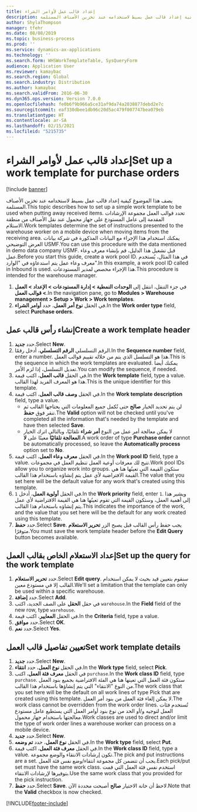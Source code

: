 ```yaml
---
title: إعداد قالب عمل لأوامر الشراء
description: يصف هذا الموضوع كيفية إعداد قالب عمل بسيط لاستخدامه عند تخزين الأصناف المستلمة.
author: ShylaThompson
manager: tfehr
ms.date: 08/08/2019
ms.topic: business-process
ms.prod: ''
ms.service: dynamics-ax-applications
ms.technology: ''
ms.search.form: WHSWorkTemplateTable, SysQueryForm
audience: Application User
ms.reviewer: kamaybac
ms.search.region: Global
ms.search.industry: Distribution
ms.author: kamaybac
ms.search.validFrom: 2016-06-30
ms.dyn365.ops.version: Version 7.0.0
ms.openlocfilehash: fe0b6f9b966a5ce31af9da74a2038877debd2e7c
ms.sourcegitcommit: eaf330dbee1db96c20d5ac479f007747bea079eb
ms.translationtype: HT
ms.contentlocale: ar-SA
ms.lasthandoff: 02/15/2021
ms.locfileid: "5215735"
---
```

# <a name="set-up-a-work-template-for-purchase-orders"></a><span data-ttu-id="ebbe4-103">إعداد قالب عمل لأوامر الشراء</span><span class="sxs-lookup"><span data-stu-id="ebbe4-103">Set up a work template for purchase orders</span></span>

[!include [banner](../../includes/banner.md)]

<span data-ttu-id="ebbe4-104">يصف هذا الموضوع كيفية إعداد قالب عمل بسيط لاستخدامه عند تخزين الأصناف المستلمة.</span><span class="sxs-lookup"><span data-stu-id="ebbe4-104">This topic describes how to set up a simple work template to be used when putting away received items.</span></span> <span data-ttu-id="ebbe4-105">تحدد قوالب العمل مجموعة الإرشادات المقدمة إلى عامل المستودع على جهاز محمول عند نقل الأصناف من منطقة الاستلام.</span><span class="sxs-lookup"><span data-stu-id="ebbe4-105">Work templates determine the set of instructions presented to the warehouse worker on a mobile device when moving items from the receiving area.</span></span> <span data-ttu-id="ebbe4-106">يمكنك استخدام هذا الإجراء مع البيانات المذكورة في شركة بيانات العرض التوضيحي USMF.</span><span class="sxs-lookup"><span data-stu-id="ebbe4-106">You can use this procedure with the data mentioned in demo data company USMF.</span></span> <span data-ttu-id="ebbe4-107">قبل تشغيل هذا الدليل، قم بإنشاء معرف وعاء عمل.</span><span class="sxs-lookup"><span data-stu-id="ebbe4-107">Before you start this guide, create a work pool ID.</span></span> <span data-ttu-id="ebbe4-108">في هذا المثال، يُستخدم معرف وعاء عمل يتم استدعاؤه في "الوارد".</span><span class="sxs-lookup"><span data-stu-id="ebbe4-108">In this example, a work pool ID called in Inbound is used.</span></span> <span data-ttu-id="ebbe4-109">هذا الإجراء مخصص لمدير المستودعات.</span><span class="sxs-lookup"><span data-stu-id="ebbe4-109">This procedure is intended for the warehouse manager.</span></span>

1. <span data-ttu-id="ebbe4-110">في جزء التنقل، انتقل إلى **الوحدات النمطية > إدارة المستودعات > الإعداد > العمل > قوالب العمل**.</span><span class="sxs-lookup"><span data-stu-id="ebbe4-110">In the navigation pane, go to **Modules > Warehouse management > Setup > Work > Work templates**.</span></span>
2. <span data-ttu-id="ebbe4-111">في الحقل **نوع أمر العمل**، حدد **أوامر الشراء**.</span><span class="sxs-lookup"><span data-stu-id="ebbe4-111">In the **Work order type** field, select **Purchase orders**.</span></span>

## <a name="create-a-work-template-header"></a><span data-ttu-id="ebbe4-112">إنشاء رأس قالب عمل</span><span class="sxs-lookup"><span data-stu-id="ebbe4-112">Create a work template header</span></span>
1. <span data-ttu-id="ebbe4-113">حدد **جديد**.</span><span class="sxs-lookup"><span data-stu-id="ebbe4-113">Select **New**.</span></span>
2. <span data-ttu-id="ebbe4-114">الرقم التسلسلي **الرقم التسلسلي**، أدخل رقمًا.</span><span class="sxs-lookup"><span data-stu-id="ebbe4-114">In the **Sequence number** field, enter a number.</span></span> <span data-ttu-id="ebbe4-115">هذا هو التسلسل الذي يتم من خلاله تقييم قوالب العمل.</span><span class="sxs-lookup"><span data-stu-id="ebbe4-115">This is the sequence in which the work templates are evaluated.</span></span> <span data-ttu-id="ebbe4-116">يمكنك أيضا تعديل التسلسل، إذا لزم الأمر.</span><span class="sxs-lookup"><span data-stu-id="ebbe4-116">You can modify the sequence, if needed.</span></span>  
3. <span data-ttu-id="ebbe4-117">في الحقل **قالب العمل**، اكتب قيمة.</span><span class="sxs-lookup"><span data-stu-id="ebbe4-117">In the **Work template** field, type a value.</span></span> <span data-ttu-id="ebbe4-118">هذا هو المعرف الفريد لهذا القالب.</span><span class="sxs-lookup"><span data-stu-id="ebbe4-118">This is the unique identifier for this template.</span></span>  
4. <span data-ttu-id="ebbe4-119">في الحقل **وصف قالب العمل**، اكتب قيمة.</span><span class="sxs-lookup"><span data-stu-id="ebbe4-119">In the **Work template description** field, type a value.</span></span>
    - <span data-ttu-id="ebbe4-120">لن يتم تحديد الخيار **صالح** حتى تُكمل جميع المعلومات التي يحتاجها القالب ثم تنقر فوق **حفظ**.</span><span class="sxs-lookup"><span data-stu-id="ebbe4-120">The **Valid** option will not be checked until you've completed all the information that's needed by the template and have then selected **Save**.</span></span>  
    - <span data-ttu-id="ebbe4-121">لا يمكن معالجة أمر عمل من النوع **أمر شراء** تلقائيًا، وبالتالي اترك الخيار **المعالجة تلقائيًا** معينًا على **لا**.</span><span class="sxs-lookup"><span data-stu-id="ebbe4-121">A work order of type **Purchase order** cannot be automatically processed, so leave the **Automatically process** option set to **No**.</span></span>  
5. <span data-ttu-id="ebbe4-122">في الحقل **معرف وعاء العمل**، اكتب قيمة.</span><span class="sxs-lookup"><span data-stu-id="ebbe4-122">In the **Work pool ID** field, type a value.</span></span> <span data-ttu-id="ebbe4-123">تتيح لك معرفات أوعية العمل تنظيم العمل في مجموعات.</span><span class="sxs-lookup"><span data-stu-id="ebbe4-123">Work pool IDs allow you to organize work into groups.</span></span> <span data-ttu-id="ebbe4-124">ستكون القيمة التي تعينُها هنا هي القيمة الافتراضية لأي عمل يتم إنشاؤه باستخدام هذا القالب.</span><span class="sxs-lookup"><span data-stu-id="ebbe4-124">The value that you set here will be the default value for any work that's created using this template.</span></span>  
6. <span data-ttu-id="ebbe4-125">في الحقل **أولوية العمل**، أدخل `1`.</span><span class="sxs-lookup"><span data-stu-id="ebbe4-125">In the **Work priority** field, enter `1`.</span></span> <span data-ttu-id="ebbe4-126">ويشير هذا إلى أهمية العمل، وستكون القيمة التي تقوم تعينُها هنا هي القيمة الافتراضية لأي عمل يتم إنشاؤه باستخدام هذا القالب.</span><span class="sxs-lookup"><span data-stu-id="ebbe4-126">This indicates the importance of the work, and the value that you set here will be the default for any work created using this template.</span></span>  
7. <span data-ttu-id="ebbe4-127">حدد **حفظ**.</span><span class="sxs-lookup"><span data-stu-id="ebbe4-127">Select **Save**.</span></span> <span data-ttu-id="ebbe4-128">يجب حفظ رأس القالب قبل يصبح الزر **تحرير الاستعلام** متوفرًا.</span><span class="sxs-lookup"><span data-stu-id="ebbe4-128">You must save the work template header before the **Edit Query** button becomes available.</span></span>  

## <a name="set-up-the-query-for-the-work-template"></a><span data-ttu-id="ebbe4-129">إعداد الاستعلام الخاص بقالب العمل</span><span class="sxs-lookup"><span data-stu-id="ebbe4-129">Set up the query for the work template</span></span>
1. <span data-ttu-id="ebbe4-130">حدد **تحرير الاستعلام**.</span><span class="sxs-lookup"><span data-stu-id="ebbe4-130">Select **Edit query**.</span></span> <span data-ttu-id="ebbe4-131">سنقوم بتعيين قيد بحيث لا يمكن استخدام القالب إلا في مستودع معين.</span><span class="sxs-lookup"><span data-stu-id="ebbe4-131">We'll set a limitation that the template can only be used within a specific warehouse.</span></span>  
2. <span data-ttu-id="ebbe4-132">حدد **إضافة**.</span><span class="sxs-lookup"><span data-stu-id="ebbe4-132">Select **Add**.</span></span>
3. <span data-ttu-id="ebbe4-133">في حقل **الحقل** على الصف الجديد، اكتب `warehouse`‬.</span><span class="sxs-lookup"><span data-stu-id="ebbe4-133">In the **Field** field of the new row, type `warehouse`.</span></span>
4. <span data-ttu-id="ebbe4-134">في الحقل **المعايير**، اكتب قيمة.</span><span class="sxs-lookup"><span data-stu-id="ebbe4-134">In the **Criteria** field, type a value.</span></span>
5. <span data-ttu-id="ebbe4-135">حدد **موافق**.</span><span class="sxs-lookup"><span data-stu-id="ebbe4-135">Select **OK**.</span></span>
6. <span data-ttu-id="ebbe4-136">حدد **نعم**.</span><span class="sxs-lookup"><span data-stu-id="ebbe4-136">Select **Yes**.</span></span>

## <a name="set-work-template-details"></a><span data-ttu-id="ebbe4-137">تعيين تفاصيل قالب العمل</span><span class="sxs-lookup"><span data-stu-id="ebbe4-137">Set work template details</span></span>
1. <span data-ttu-id="ebbe4-138">حدد **جديد**.</span><span class="sxs-lookup"><span data-stu-id="ebbe4-138">Select **New**.</span></span>
2. <span data-ttu-id="ebbe4-139">في الحقل **نوع العمل**، حدد **انتقاء**.</span><span class="sxs-lookup"><span data-stu-id="ebbe4-139">In the **Work type** field, select **Pick**.</span></span>
3. <span data-ttu-id="ebbe4-140">في الحقل **معرف فئة العمل**، اكتب `purchase`.</span><span class="sxs-lookup"><span data-stu-id="ebbe4-140">In the **Work class ID** field, type `purchase`.</span></span> <span data-ttu-id="ebbe4-141">ستكون فئة العمل التي تعينها هنا هي الفئة الافتراضية بجميع بنود العمل من النوع "الانتقاء" التي يتم إنشاؤها باستخدام هذا القالب.</span><span class="sxs-lookup"><span data-stu-id="ebbe4-141">The work class that you set here will be the default on all work lines of type Pick that are created using this template.</span></span> <span data-ttu-id="ebbe4-142">لا يمكن إلغاء فئة العمل من بنود أمر العمل.</span><span class="sxs-lookup"><span data-stu-id="ebbe4-142">The work class cannot be overridden from the work order lines.</span></span> <span data-ttu-id="ebbe4-143">تُستخدم فئات العمل لتوجيه و/أو الحد من نوع بنود أوامر العمل التي يستطيع عامل مستودع معالجتها باستخدام جهاز محمول.</span><span class="sxs-lookup"><span data-stu-id="ebbe4-143">Work classes are used to direct and/or limit the type of work order lines a warehouse worker can process on a mobile device.</span></span>  
4. <span data-ttu-id="ebbe4-144">حدد **جديد**.</span><span class="sxs-lookup"><span data-stu-id="ebbe4-144">Select **New**.</span></span>
5. <span data-ttu-id="ebbe4-145">في الحقل **نوع العمل**، حدد **تم وضعه**.</span><span class="sxs-lookup"><span data-stu-id="ebbe4-145">In the **Work type** field, select **Put**.</span></span>
6. <span data-ttu-id="ebbe4-146">في الحقل **معرف فئة العمل**، اكتب قيمة.</span><span class="sxs-lookup"><span data-stu-id="ebbe4-146">In the **Work class ID** field, type a value.</span></span> <span data-ttu-id="ebbe4-147">تكون إرشادات الانتقاء والوضع مجموعة.</span><span class="sxs-lookup"><span data-stu-id="ebbe4-147">The pick and put instructions are a set.</span></span> <span data-ttu-id="ebbe4-148">يجب أن تتضمن كل مجموعة انتقاء/وضع نفس فئة العمل.</span><span class="sxs-lookup"><span data-stu-id="ebbe4-148">Each pick/put set must have the same work class.</span></span> <span data-ttu-id="ebbe4-149">استخدم نفس فئة العمل التي قمت بتوفيرها لإرشادات الانتقاء.</span><span class="sxs-lookup"><span data-stu-id="ebbe4-149">Use the same work class that you provided for the pick instruction.</span></span>  
7. <span data-ttu-id="ebbe4-150">حدد **حفظ**.</span><span class="sxs-lookup"><span data-stu-id="ebbe4-150">Select **Save**.</span></span> <span data-ttu-id="ebbe4-151">لاحظ أن خانة الاختيار **صالح** أصبحت محددة الآن.</span><span class="sxs-lookup"><span data-stu-id="ebbe4-151">Note that the **Valid** checkbox is now checked.</span></span>  



[!INCLUDE[footer-include](../../../includes/footer-banner.md)]